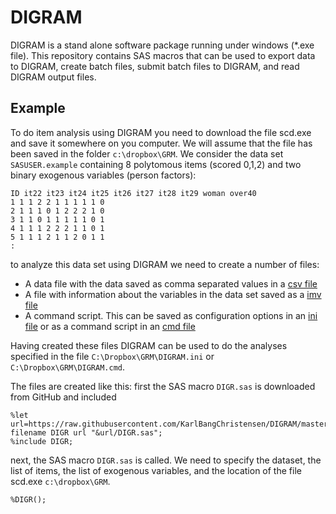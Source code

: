 # DIGRAM

DIGRAM is a stand alone software package running under windows (*.exe file). This repository contains SAS macros that can be used to export data to DIGRAM, create batch files, submit batch files to DIGRAM, and read DIGRAM output files.


## Example

To do item analysis using DIGRAM you need to download the file scd.exe and save it somewhere on you computer. We will assume that the file has been saved in the folder `c:\dropbox\GRM`. We consider the data set `SASUSER.example` containing 8 polytomous items (scored 0,1,2) and two binary exogenous variables (person factors):

```
ID it22 it23 it24 it25 it26 it27 it28 it29 woman over40 
1 1 1 2 2 1 1 1 1 1 0 
2 1 1 1 0 1 2 2 2 1 0 
3 1 1 0 1 1 1 1 1 0 1 
4 1 1 1 2 2 2 1 1 0 1 
5 1 1 1 2 1 1 2 0 1 1 
:
```

to analyze this data set using DIGRAM we need to create a number of files:

- A data file with the data saved as comma separated values in a [csv file](https://github.com/KarlBangChristensen/DIGRAM/blob/master/DIGRAM.csv)
- A file with information about the variables in the data set saved as a [imv file](https://github.com/KarlBangChristensen/DIGRAM/wiki/The-imv-file)
- A command script. This can be saved as configuration options in an [ini file](https://github.com/KarlBangChristensen/DIGRAM/wiki/The-ini-file) or as a command script in an [cmd file](https://github.com/KarlBangChristensen/DIGRAM/wiki/The-command-script)

Having created these files DIGRAM can be used to do the analyses specified in the file `C:\Dropbox\GRM\DIGRAM.ini` or `C:\Dropbox\GRM\DIGRAM.cmd`. 

The files are created like this: first the SAS macro `DIGR.sas` is downloaded from GitHub and included

```
%let url=https://raw.githubusercontent.com/KarlBangChristensen/DIGRAM/master;
filename DIGR url "&url/DIGR.sas";
%include DIGR;
```

next, the SAS macro `DIGR.sas` is called. We need to specify the dataset, the list of items, the list of exogenous variables, and the location of the file scd.exe `c:\dropbox\GRM`. 

```
%DIGR();
```

